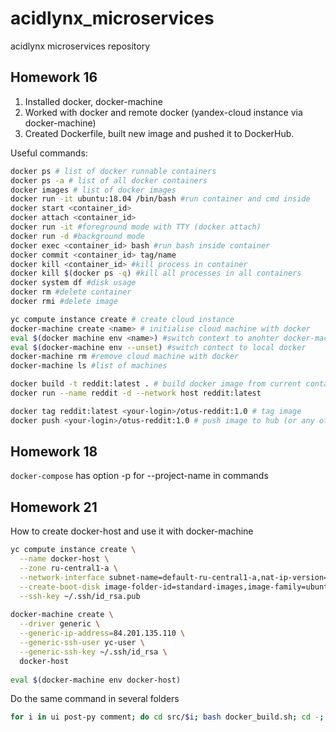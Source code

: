 # acidlynx_microservices
acidlynx microservices repository

## Homework 16

1. Installed docker, docker-machine
2. Worked with docker and remote docker (yandex-cloud instance via docker-machine)
3. Created Dockerfile, built new image and pushed it to DockerHub.

Useful commands:

```bash
docker ps # list of docker runnable containers
docker ps -a # list of all docker containers
docker images # list of docker images
docker run -it ubuntu:18.04 /bin/bash #run container and cmd inside
docker start <container_id>
docker attach <container_id>
docker run -it #foreground mode with TTY (docker attach)
docker run -d #background mode
docker exec <container_id> bash #run bash inside container
docker commit <container_id> tag/name
docker kill <container_id> #kill process in container
docker kill $(docker ps -q) #kill all processes in all containers
docker system df #disk usage
docker rm #delete container
docker rmi #delete image

yc compute instance create # create cloud instance
docker-machine create <name> # initialise cloud machine with docker
eval $(docker machine env <name>) #switch context to anohter docker-machine instance
eval $(docker-machine env --unset) #switch contect to local docker
docker-machine rm #remove cloud machine with docker
docker-machine ls #list of machines

docker build -t reddit:latest . # build docker image from current container
docker run --name reddit -d --network host reddit:latest

docker tag reddit:latest <your-login>/otus-reddit:1.0 # tag image
docker push <your-login>/otus-reddit:1.0 # push image to hub (or any other repo)
```

## Homework 18

`docker-compose` has option -p for --project-name in commands

## Homework 21

How to create docker-host and use it with docker-machine

```bash
yc compute instance create \
  --name docker-host \
  --zone ru-central1-a \
  --network-interface subnet-name=default-ru-central1-a,nat-ip-version=ipv4 \
  --create-boot-disk image-folder-id=standard-images,image-family=ubuntu-1804-lts,size=15 \
  --ssh-key ~/.ssh/id_rsa.pub
	
docker-machine create \
  --driver generic \
  --generic-ip-address=84.201.135.110 \
  --generic-ssh-user yc-user \
  --generic-ssh-key ~/.ssh/id_rsa \
  docker-host
  
eval $(docker-machine env docker-host)
```

Do the same command in several folders

```bash
for i in ui post-py comment; do cd src/$i; bash docker_build.sh; cd -; done
```
